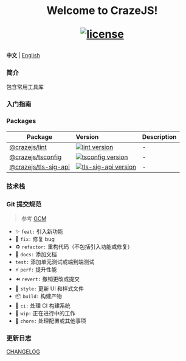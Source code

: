 <h1 align="center">
Welcome to CrazeJS!
<div>

[![license](https://img.shields.io/github/license/crazejs/crazejs.svg)](LICENSE)

</div>
</h1>


**中文** | [English](./README.md)


### 简介
包含常用工具库


### 入门指南



### Packages

| Package                                      | Version                                                                                                                      | Description |
|----------------------------------------------|:-----------------------------------------------------------------------------------------------------------------------------|:------------|
| [@crazejs/lint](packages/lint)               | [![lint version](https://img.shields.io/npm/v/@crazejs/lint.svg?label=%20)](packages/lint/CHANGELOG.md)                      | -           |
| [@crazejs/tsconfig](packages/tsconfig)       | [![tsconfig version](https://img.shields.io/npm/v/@crazejs/tsconfig.svg?label=%20)](packages/tsconfig/CHANGELOG.md)          | -           |
| [@crazejs/tls-sig-api](packages/tls-sig-api) | [![tls-sig-api version](https://img.shields.io/npm/v/@crazejs/tls-sig-api.svg?label=%20)](packages/tls-sig-api/CHANGELOG.md) | -           |



### 技术栈



### Git 提交规范

> 参考 [GCM](https://www.yuque.com/arvinxx-fe/workflow/gcm-v2)

- :sparkles: `feat:` 引入新功能
- :bug: `fix:` 修复 bug
- :recycle: `refactor:` 重构代码（不包括引入功能或修复）
- :memo: `docs:` 添加文档
- `test:` 添加单元测试或端到端测试
- :zap: `perf:` 提升性能
- :rewind: `revert:` 撤销更改或提交
- :lipstick: `style:` 更新 UI 和样式文件
- :package: `build:` 构建产物
- :construction_worker: `ci:` 处理 CI 构建系统
- :construction: `wip:` 正在进行中的工作
- :wrench: `chore:` 处理配置或其他事项


### 更新日志

[CHANGELOG](./CHANGELOG.md)
